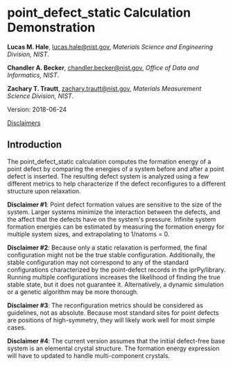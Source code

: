 # point_defect_static Calculation Demonstration

**Lucas M. Hale**, [lucas.hale@nist.gov](mailto:lucas.hale@nist.gov?Subject=ipr-demo), *Materials Science and Engineering Division, NIST*.

**Chandler A. Becker**, [chandler.becker@nist.gov](mailto:chandler.becker@nist.gov?Subject=ipr-demo), *Office of Data and Informatics, NIST*.

**Zachary T. Trautt**, [zachary.trautt@nist.gov](mailto:zachary.trautt@nist.gov?Subject=ipr-demo), *Materials Measurement Science Division, NIST*.

Version: 2018-06-24

[Disclaimers](http://www.nist.gov/public_affairs/disclaimer.cfm) 

## Introduction

The point_defect_static calculation computes the formation energy of a point defect by comparing the energies of a system before and after a point defect is inserted. The resulting defect system is analyzed using a few different metrics to help characterize if the defect reconfigures to a different structure upon relaxation. 

__Disclaimer #1__: Point defect formation values are sensitive to the size of the system. Larger systems minimize the interaction between the defects, and the affect that the defects have on the system's pressure. Infinite system formation energies can be estimated by measuring the formation energy for multiple system sizes, and extrapolating to 1/natoms = 0.

__Disclaimer #2__: Because only a static relaxation is performed, the final configuration might not be the true stable configuration. Additionally, the stable configuration may not correspond to any of the standard configurations characterized by the point-defect records in the iprPy/library. Running multiple configurations increases the likelihood of finding the true stable state, but it does not guarantee it. Alternatively, a dynamic simulation or a genetic algorithm may be more thorough.

__Disclaimer #3__: The reconfiguration metrics should be considered as guidelines, not as absolute. Because most standard sites for point defects are positions of high-symmetry, they will likely work well for most simple cases. 

__Disclaimer #4__: The current version assumes that the initial defect-free base system is an elemental crystal structure. The formation energy expression will have to updated to handle multi-component crystals. 